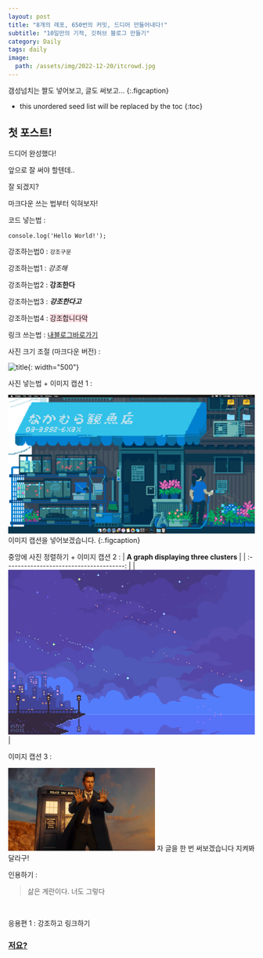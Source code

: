 ```yaml
---
layout: post
title: "8개의 레포, 650번의 커밋, 드디어 만들어내다!"
subtitle: "10일만의 기적, 깃허브 블로그 만들기"
category: Daily
tags: daily
image:
  path: /assets/img/2022-12-20/itcrowd.jpg
---
```


갬성넘치는 짤도 넣어보고, 글도 써보고...
{:.figcaption}

<!--more-->

* this unordered seed list will be replaced by the toc
{:toc}

## 첫 포스트!

드디어 완성했다!

앞으로 잘 써야 할텐데..

잘 되겠지?

마크다운 쓰는 법부터 익혀보자!

코드 넣는법 : 
```
console.log('Hello World!');
```

강조하는법0 : `강조구문`

강조하는법1 : *강조해*

강조하는법2 : **강조한다**

강조하는법3 : ***강조한다고***

강조하는법4 : <span style='background-color: #ffdce0' color = 'black'>강조합니다악</span>

링크 쓰는법 : [내블로그바로가기]

[내블로그바로가기]: https://lunadein2022.github.io


사진 크기 조절 (마크다운 버전) :

![title](/assets/img/2022-12-20/diary1_thrumb.gif){: width="500"}


사진 넣는법 + 이미지 캡션 1 : 

![bg3](/assets/img/2022-12-20/bg4_.gif)
이미지 캡션을 넣어보겠습니다.
{:.figcaption}


중앙에 사진 정렬하기 + 이미지 캡션 2 : 
| <b>A graph displaying three clusters</b> |
| :--------------------------------------: |
| ![good](/assets/img/2022-12-20/bg3_.gif) |


이미지 캡션 3 : 

<p>
  <img src="/assets/img/2022-12-20/picture.jpg" width="300">
  자 글을 한 번 써보겠습니다 지켜봐달라구!
</p>


인용하기 :

>삶은 계란이다. 너도 그렇다

<br>


응용편 1 : 강조하고 링크하기

### [저요?]

[저요?]: https://lunadein2022.github.io/about/

